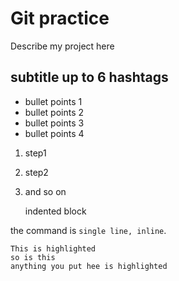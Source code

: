 # Git practice

Describe my project here

## subtitle up to 6 hashtags

* bullet points 1
* bullet points 2
* bullet points 3
* bullet points 4



1. step1
2. step2
3. and so on

    indented block 

the command is `single line, inline`.

```
This is highlighted 
so is this
anything you put hee is highlighted
```

